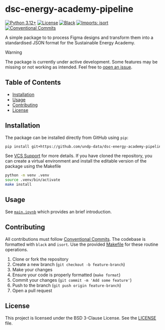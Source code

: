 # dsc-energy-academy-pipeline

[![Python 3.12+](https://img.shields.io/badge/python-3.12+-blue.svg)](https://www.python.org/downloads/release/python-3120/)
[![License](https://img.shields.io/github/license/undp-data/dsc-energy-academy-pipeline)](https://github.com/undp-data/dsc-energy-academy-pipeline/blob/main/LICENSE)
[![Black](https://img.shields.io/badge/code%20style-black-000000.svg)](https://github.com/psf/black)
[![Imports: isort](https://img.shields.io/badge/%20imports-isort-%231674b1?style=flat&labelColor=ef8336)](https://pycqa.github.io/isort/)
[![Conventional Commits](https://img.shields.io/badge/Conventional%20Commits-1.0.0-%23FE5196?logo=conventionalcommits&logoColor=white)](https://conventionalcommits.org)

A simple package to to process Figma designs and transform them into a standardised JSON format for the Sustainable Energy Academy.

> [!WARNING]  
> The package is currently under active development. Some features may be missing or not working as intended. Feel free to [open an issue](https://github.com/UNDP-Data/dsc-energy-academy-pipeline/issues).

## Table of Contents

- [Installation](#installation)
- [Usage](#usage)
- [Contributing](#contributing)
- [License](#license)

## Installation

The package can be installed directly from GitHub using `pip`:

```bash
pip install git+https://github.com/undp-data/dsc-energy-academy-pipeline
```

See [VCS Support](https://pip.pypa.io/en/stable/topics/vcs-support/#vcs-support) for more details.
If you have cloned the repository, you can create a virtual environment and install the editable version of the package using the Makefile

```bash
python -m venv .venv
source .venv/bin/activate
make install
```

## Usage

See [`main.ipynb`](https://nbviewer.org/github/undp-data/dsc-energy-academy-pipeline/blob/main/main.ipynb) which provides an brief introduction.

## Contributing

All contributions must follow [Conventional Commits](https://www.conventionalcommits.org/en/v1.0.0/).
The codebase is formatted with `black` and `isort`. Use the provided [Makefile](./Makefile) for these
routine operations.

1. Clone or fork the repository
2. Create a new branch (`git checkout -b feature-branch`)
3. Make your changes
4. Ensure your code is properly formatted (`make format`)
5. Commit your changes (`git commit -m 'Add some feature'`)
6. Push to the branch (`git push origin feature-branch`)
7. Open a pull request

## License

This project is licensed under the BSD 3-Clause License. See the [LICENSE](./LICENSE) file.
